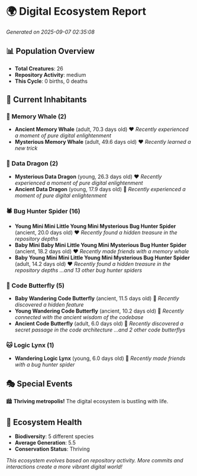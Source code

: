 # 🌍 Digital Ecosystem Report
*Generated on 2025-09-07 02:35:08*

## 📊 Population Overview
- **Total Creatures**: 26
- **Repository Activity**: medium
- **This Cycle**: 0 births, 0 deaths

## 👥 Current Inhabitants

### 🐋 Memory Whale (2)
- **Ancient Memory Whale** (adult, 70.3 days old) ❤️
  *Recently experienced a moment of pure digital enlightenment*
- **Mysterious Memory Whale** (adult, 49.6 days old) ❤️
  *Recently learned a new trick*

### 🐉 Data Dragon (2)
- **Mysterious Data Dragon** (young, 26.3 days old) ❤️
  *Recently experienced a moment of pure digital enlightenment*
- **Ancient Data Dragon** (young, 17.9 days old) 💚
  *Recently experienced a moment of pure digital enlightenment*

### 🕷️ Bug Hunter Spider (16)
- **Young Mini Mini Little Young Mini Mysterious Bug Hunter Spider** (ancient, 20.0 days old) ❤️
  *Recently found a hidden treasure in the repository depths*
- **Baby Mini Baby Mini Little Young Mini Mysterious Bug Hunter Spider** (ancient, 18.2 days old) ❤️
  *Recently made friends with a memory whale*
- **Baby Young Mini Mini Little Young Mini Mysterious Bug Hunter Spider** (adult, 14.2 days old) ❤️
  *Recently found a hidden treasure in the repository depths*
  *...and 13 other bug hunter spiders*

### 🦋 Code Butterfly (5)
- **Baby Wandering Code Butterfly** (ancient, 11.5 days old) 💛
  *Recently discovered a hidden feature*
- **Young Wandering Code Butterfly** (ancient, 10.2 days old) 💚
  *Recently connected with the ancient wisdom of the codebase*
- **Ancient Code Butterfly** (adult, 6.0 days old) 💚
  *Recently discovered a secret passage in the code architecture*
  *...and 2 other code butterflys*

### 🐱 Logic Lynx (1)
- **Wandering Logic Lynx** (young, 6.0 days old) 💚
  *Recently made friends with a bug hunter spider*

## 🎭 Special Events

🏙️ **Thriving metropolis!** The digital ecosystem is bustling with life.

## 🔬 Ecosystem Health
- **Biodiversity**: 5 different species
- **Average Generation**: 5.5
- **Conservation Status**: Thriving

*This ecosystem evolves based on repository activity. More commits and interactions create a more vibrant digital world!*